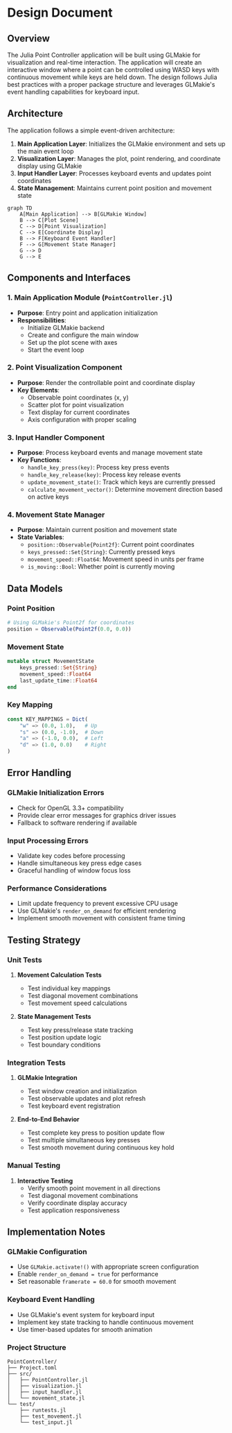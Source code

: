 # Design Document

## Overview

The Julia Point Controller application will be built using GLMakie for visualization and real-time interaction. The application will create an interactive window where a point can be controlled using WASD keys with continuous movement while keys are held down. The design follows Julia best practices with a proper package structure and leverages GLMakie's event handling capabilities for keyboard input.

## Architecture

The application follows a simple event-driven architecture:

1. **Main Application Layer**: Initializes the GLMakie environment and sets up the main event loop
2. **Visualization Layer**: Manages the plot, point rendering, and coordinate display using GLMakie
3. **Input Handler Layer**: Processes keyboard events and updates point coordinates
4. **State Management**: Maintains current point position and movement state

```mermaid
graph TD
    A[Main Application] --> B[GLMakie Window]
    B --> C[Plot Scene]
    C --> D[Point Visualization]
    C --> E[Coordinate Display]
    B --> F[Keyboard Event Handler]
    F --> G[Movement State Manager]
    G --> D
    G --> E
```

## Components and Interfaces

### 1. Main Application Module (`PointController.jl`)
- **Purpose**: Entry point and application initialization
- **Responsibilities**:
  - Initialize GLMakie backend
  - Create and configure the main window
  - Set up the plot scene with axes
  - Start the event loop

### 2. Point Visualization Component
- **Purpose**: Render the controllable point and coordinate display
- **Key Elements**:
  - Observable point coordinates (x, y)
  - Scatter plot for point visualization
  - Text display for current coordinates
  - Axis configuration with proper scaling

### 3. Input Handler Component
- **Purpose**: Process keyboard events and manage movement state
- **Key Functions**:
  - `handle_key_press(key)`: Process key press events
  - `handle_key_release(key)`: Process key release events
  - `update_movement_state()`: Track which keys are currently pressed
  - `calculate_movement_vector()`: Determine movement direction based on active keys

### 4. Movement State Manager
- **Purpose**: Maintain current position and movement state
- **State Variables**:
  - `position::Observable{Point2f}`: Current point coordinates
  - `keys_pressed::Set{String}`: Currently pressed keys
  - `movement_speed::Float64`: Movement speed in units per frame
  - `is_moving::Bool`: Whether point is currently moving

## Data Models

### Point Position
```julia
# Using GLMakie's Point2f for coordinates
position = Observable(Point2f(0.0, 0.0))
```

### Movement State
```julia
mutable struct MovementState
    keys_pressed::Set{String}
    movement_speed::Float64
    last_update_time::Float64
end
```

### Key Mapping
```julia
const KEY_MAPPINGS = Dict(
    "w" => (0.0, 1.0),   # Up
    "s" => (0.0, -1.0),  # Down
    "a" => (-1.0, 0.0),  # Left
    "d" => (1.0, 0.0)    # Right
)
```

## Error Handling

### GLMakie Initialization Errors
- Check for OpenGL 3.3+ compatibility
- Provide clear error messages for graphics driver issues
- Fallback to software rendering if available

### Input Processing Errors
- Validate key codes before processing
- Handle simultaneous key press edge cases
- Graceful handling of window focus loss

### Performance Considerations
- Limit update frequency to prevent excessive CPU usage
- Use GLMakie's `render_on_demand` for efficient rendering
- Implement smooth movement with consistent frame timing

## Testing Strategy

### Unit Tests
1. **Movement Calculation Tests**
   - Test individual key mappings
   - Test diagonal movement combinations
   - Test movement speed calculations

2. **State Management Tests**
   - Test key press/release state tracking
   - Test position update logic
   - Test boundary conditions

### Integration Tests
1. **GLMakie Integration**
   - Test window creation and initialization
   - Test observable updates and plot refresh
   - Test keyboard event registration

2. **End-to-End Behavior**
   - Test complete key press to position update flow
   - Test multiple simultaneous key presses
   - Test smooth movement during continuous key hold

### Manual Testing
1. **Interactive Testing**
   - Verify smooth point movement in all directions
   - Test diagonal movement combinations
   - Verify coordinate display accuracy
   - Test application responsiveness

## Implementation Notes

### GLMakie Configuration
- Use `GLMakie.activate!()` with appropriate screen configuration
- Enable `render_on_demand = true` for performance
- Set reasonable `framerate = 60.0` for smooth movement

### Keyboard Event Handling
- Use GLMakie's event system for keyboard input
- Implement key state tracking to handle continuous movement
- Use timer-based updates for smooth animation

### Project Structure
```
PointController/
├── Project.toml
├── src/
│   ├── PointController.jl
│   ├── visualization.jl
│   ├── input_handler.jl
│   └── movement_state.jl
└── test/
    ├── runtests.jl
    ├── test_movement.jl
    └── test_input.jl
```